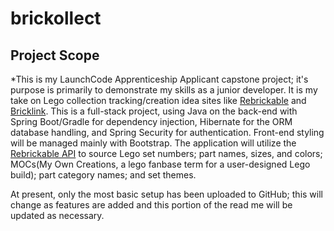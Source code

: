 # brickollect

## Project Scope

*This is my LaunchCode Apprenticeship Applicant capstone project; it's purpose is primarily to demonstrate my skills as a junior developer. It is my take on Lego collection tracking/creation idea sites like [Rebrickable](https://rebrickable.com) and [Bricklink](https://www.bricklink.com/v2/main.page). This is a full-stack project, using Java on the back-end with Spring Boot/Gradle for dependency injection, Hibernate for the ORM database handling, and Spring Security for authentication. Front-end styling will be managed mainly with Bootstrap. The application will utilize the [Rebrickable API](https://rebrickable.com/api/) to source Lego set numbers; part names, sizes, and colors; MOCs(My Own Creations, a lego fanbase term for a user-designed Lego build); part category names; and set themes.

At present, only the most basic setup has been uploaded to GitHub; this will change as features are added and this portion of the read me will be updated as necessary.
